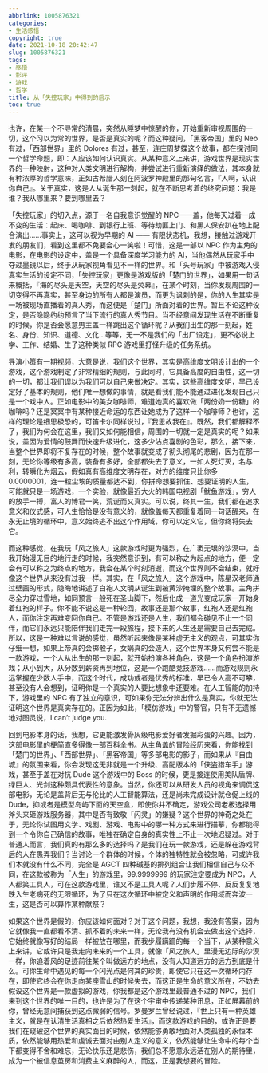 ```yaml
---
abbrlink: 1005876321
categories:
- 生活感悟
copyright: true
date: 2021-10-18 20:42:47
slug: 1005876321
tags:
- 感悟
- 影评
- 游戏
- 哲学
title: 从「失控玩家」中得到的启示
toc: true
---
```


也许，在某一个不寻常的清晨，突然从睡梦中惊醒的你，开始重新审视周围的一切，这个习以为常的世界，是否是真实的呢？而这种疑问，「黑客帝国」里的 Neo 有过，「西部世界」里的 Dolores 有过，甚至，连庄周梦蝶这个故事，都在探讨同一个哲学命题，即：人应该如何认识真实。从某种意义上来讲，游戏世界是现实世界的一种映射，这种对人类文明进行解构，并尝试进行重新演绎的做法，其本身就有种浓厚的哲学意味，正如古希腊人刻在阿波罗神殿里的那句名言，『人啊，认识你自己』。关于真实，这是人从诞生那一刻起，就在不断思考着的终究问题：我是谁？我从哪里来？要到哪里去？

「失控玩家」的切入点，源于一名自我意识觉醒的 NPC——盖，他每天过着一成不变的生活：起床、喝咖啡、到银行上班、等待劫匪上门、和黑人保安趴在地上配合演出……事实上，这可以视为早期的 AI —— 有限状态机，我想，接触过游戏开发的朋友们，看到这里都不免要会心一笑啦！可惜，这是一部以 NPC 作为主角的电影，在电影的设定中，盖是一个具备深度学习能力的 AI，当他偶然从玩家手中夺过墨镜以后，终于从玩家视角看见不一样的世界。和「头号玩家」中被游戏入侵真实生活的设定不同，「失控玩家」更像是游戏版的「楚门的世界」，如果用一句话来概括，『海的尽头是天空，天空的尽头是荧幕』，在某个时刻，当你发现周围的一切变得不再真实，甚至身边的所有人都是演员，而更为讽刺的是，你的人生其实是一场被现场直播着的真人秀，而这便是「楚门」所面对着的世界。暂且不论这种设定，是否隐隐约约预言了当下流行的真人秀节目。当不经意间发现生活在不断重复的时候，你是否会愿意男主盖一样跳出这个循环呢？从我们出生的那一刻起，姓名、身份、知识、道德、文化...等等，无一不是我们的「出厂设定」，更不必说上学、工作、结婚、生子这种类似 RPG 游戏里打怪升级的任务系统。

导演小策有一期[视频](https://www.bilibili.com/video/BV1vy4y187rR?spm_id_from=333.999.0.0)，大意是说，我们这个世界，其实是高维度文明设计出的一个游戏，这个游戏制定了非常精细的规则，与此同时，它具备高度的自由性，这一切的一切，都让我们误以为我们可以自己来做决定。其实，这些高维度文明，早已设定好了基本的规则，他们唯一想做的事情，就是看我们能不能通过进化发现自己只是一个戏中人。正如电影中的美女咖啡师，难道她真的喜欢做「两份奶一份糖」的咖啡吗？还是冥冥中有某种接近命运的东西让她成为了这样一个咖啡师？也许，这样的理论是细思极恐的，可笛卡尔同样说过，『我思故我在』。既然，我们都解释不了，我们为何会在这里，我们又如何能相信，周围的一切就一定是真实的呢？如果说，盖因为爱情的鼓舞而快速升级进化，这多少沾点喜剧的色彩，那么，接下来，当整个世界即将不复存在的时候，整个故事就变成了彻头彻尾的悲剧，因为在那一刻，无论你等级有多高，装备有多好，全部都失去了意义，一如人死灯灭，名与利，转瞬化为烟云，假如真有高维度文明存在，对方的维度只比你多0.0000001，连一粒尘埃的质量都达不到，你拼命想要抓住、想要证明的人生，可能就只是一场游戏，一个实验，就像最近大火的韩国电视剧「鱿鱼游戏」，穷人的放手一搏，富人的博君一笑，荒诞而又真实。可以说，终其一生，我们都在追求意义和仪式感，可人生恰恰是没有意义的，就像盖每天都重复着同一句话醒来，在永无止境的循环中，意义始终逃不出这个作用域，你可以定义它，但你终将失去它。

而这种感觉，在我玩「风之旅人」这款游戏时更为强烈，在广袤无垠的沙漠中，当我开始漫无目的地行走的时候，我突然意识到，有可以称之为起点的地方，便一定会有可以称之为终点的地方，我会在某个时刻消逝，而这个世界则不会结束，就好像这个世界从来没有过我一样。其实，在「风之旅人」这个游戏中，陈星汉老师通过壁画的形式，隐晦地讲述了白袍人文明从诞生到被黄沙掩埋的整个故事。主角拼尽全力穿过雪地，如同预言一般死在圣山脚下，然后化成一道光变成玩家一开始身着红袍的样子。你不能不说这是一种轮回，故事还是那个故事，红袍人还是红袍人，而你注定再难变回你自己。不管是游戏还是人生，我们都会碰见不止一个同伴，而它们永远只能陪伴我们走完一段旅程，接下来的人生还是需要自己去完成。所以，这是一种难以言说的感觉，虽然听起来像是某种虚无主义的观点，可其实你仔细一想，如果上帝真的会掷骰子，女娲真的会造人，这个世界本身又何尝不能是一款游戏，一个人从出生的那一刻起，就开始扮演各种角色，这是一个角色扮演游戏；从小到大，从分数到薪资再到地位，这是一个跑酷竞技游戏……而游戏规则永远掌握在少数人手中，而这个时代，成功或者是优秀的标准，早已令人高不可攀，甚至没有人会想到，证明你是一个真实的人要比想象中还要难。在人工智能的加持下，游戏里的 NPC 有了独立的意识，可如果你无法分辨出什么是真实，你就无法证明这个世界是真实存在的。正因为如此，「模仿游戏」中的警官，只有不无遗憾地对图灵说，I can’t judge you.

回到电影本身的话，我想，它更能激发骨灰级电影爱好者发掘彩蛋的兴趣。因为，这部电影里的梗简直多得像一部百科全书。从主角盖的冒险经历来看，你能找到「楚门的世界」、「西部世界」、「黑客帝国」等多部电影的影子，而如果从『自由城』的氛围来看，你会发现这无非就是一个升级、高配版本的「侠盗猎车手」游戏，甚至于盖在对抗 Dude 这个游戏中的 Boss 的时候，更是接连使用美队盾牌、绿巨人、光剑这种颇具代表性的意象。当然，你还可以从研发人员的视角来调侃这部电影，无论是盖背后无与伦比的人工智能算法，还是尚未完成设计就仓促上线的 Dude，抑或者是模型岛屿下面的天空盒，即使你并不确定，游戏公司老板选择用斧头来砸游戏服务器，其中是否有致敬「闪灵」的嫌疑？这个世界的神奇之处在于，无论你试图用文学、戏剧、游戏、电影中的哪一种方式来进行描摹，你都能得到一个令你自己确信的故事，唯独在确定自身的真实性上不止一次地迟疑过。对于普通人而言，我们真的有那么多的选择吗？是我们在玩一款游戏，还是躲在游戏背后的人在愚弄我们？当讨论一个群体的时候，个体的独特性就会被忽略，可或许我们本就没有什么不同，完全是 AGCT 四种碱基的排列组合让我们相信自己与众不同，在这款被称为「人生」的游戏里，99.9999999 的玩家注定要成为 NPC，人人都笑工具人，可在这款游戏里，谁又不是工具人呢？人们步履不停、反反复复地跌入生老病死的无限循环，为了只在这次循环中被定义和声明的作用域而奔波一生，这是否可以算作某种献祭？

如果这个世界是假的，你应该如何面对？对于这个问题，我想，我没有答案，因为它就像我一直都看不清、抓不着的未来一样，无论我有没有机会去做出这个选择，它始终就像写好的结局一样被放在哪里，而我步履蹒跚的每一个当下，从某种意义上来讲，它或许只是我走向未来的一个工具，就像「风之旅人」里漫无边际的沙漠一样，你追着风的足迹前往某个叫做远方的地点，没有人知道远方的远方到底是什么。可你生命中遇见的每一个闪光点是何其的珍贵，即使它只在这一次循环内存在，即使它终会在你走向某座雪山的时候失去，而这正是生命的意义所在，不妨去假设这个世界是一款虚拟的游戏，你我都是这个游戏里最普通不过的 NPC，我们来到这个世界的唯一目的，也许是为了在这个宇宙中传递某种讯息，正如屏幕前的你，曾经无意间捕获到这点微弱的信号。罗曼罗兰曾经说过，『世上只有一种英雄主义，就是在认清生活真相之后依然热爱生活』，而这款游戏的目的，或许正是要我们在窥破这个世界的真实面目的时候，依然能够勇敢地面对人类孤独的永恒本质，依然能够用热爱和虔诚去面对由别人定义的意义，依然能够让生命中的每个当下都变得不舍和难忘，无论快乐还是悲伤，我们总不愿意永远活在别人的期待里，成为一个被信息茧房和消费主义麻醉的人，而这，正是我想要的冒险。
